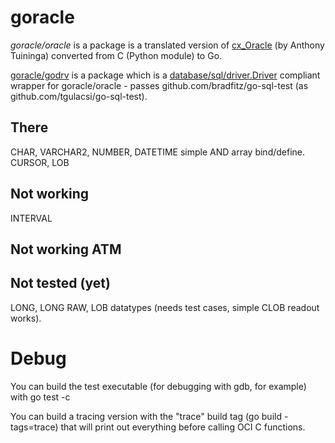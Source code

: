 # goracle #
*goracle/oracle* is a package is a translated version of
[cx_Oracle](http://cx-oracle.sourceforge.net/html/index.html)
(by Anthony Tuininga) converted from C (Python module) to Go.

[goracle/godrv](godrv/driver.go) is a package which is a
[database/sql/driver.Driver](http://golang.org/pkg/database/sql/driver/#Driver)
compliant wrapper for goracle/oracle - passes github.com/bradfitz/go-sql-test
(as github.com/tgulacsi/go-sql-test).

## There ##
CHAR, VARCHAR2, NUMBER, DATETIME simple AND array bind/define.
CURSOR, LOB

## Not working ##
INTERVAL

## Not working ATM ##

## Not tested (yet) ##
LONG, LONG RAW, LOB datatypes (needs test cases, simple CLOB readout works).


# Debug #
You can build the test executable (for debugging with gdb, for example) with
go test -c

You can build a tracing version with the "trace" build tag
(go build -tags=trace) that will print out everything before calling OCI
C functions.
